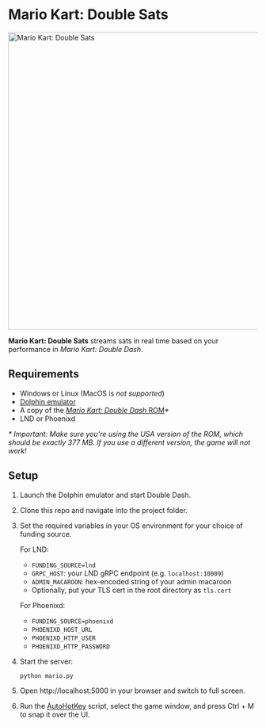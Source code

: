 # Mario Kart: Double Sats

<img src="https://i.imgur.com/xOA0P7T.png" alt="Mario Kart: Double Sats" width="600">

**Mario Kart: Double Sats** streams sats in real time based on your performance in *Mario Kart: Double Dash*.

## Requirements

- Windows or Linux (MacOS is _not supported_)
- [Dolphin emulator](https://dolphin-emu.org/download/)
- A copy of the [*Mario Kart: Double Dash* ROM](https://romsfun.com/download/mario-kart-double-dash-27533/6)*
- LND or Phoenixd

*\* Important: Make sure you're using the USA version of the ROM, which should be exactly 377 MB. If you use a different version, the game will not work!*

## Setup

1. Launch the Dolphin emulator and start Double Dash.
   
2. Clone this repo and navigate into the project folder.

3. Set the required variables in your OS environment for your choice of funding source.

   For LND:
   - `FUNDING_SOURCE=lnd`
   - `GRPC_HOST`: your LND gRPC endpoint (e.g. `localhost:10009`)
   - `ADMIN_MACAROON`: hex-encoded string of your admin macaroon
   - Optionally, put your TLS cert in the root directory as `tls.cert`

   For Phoenixd:
   - `FUNDING_SOURCE=phoenixd`
   - `PHOENIXD_HOST_URL`
   - `PHOENIXD_HTTP_USER`
   - `PHOENIXD_HTTP_PASSWORD`
  
5. Start the server:
   ```bash
   python mario.py
   
6. Open http://localhost:5000 in your browser and switch to full screen.

7. Run the [AutoHotKey](https://www.autohotkey.com/) script, select the game window, and press Ctrl + M to snap it over the UI.
